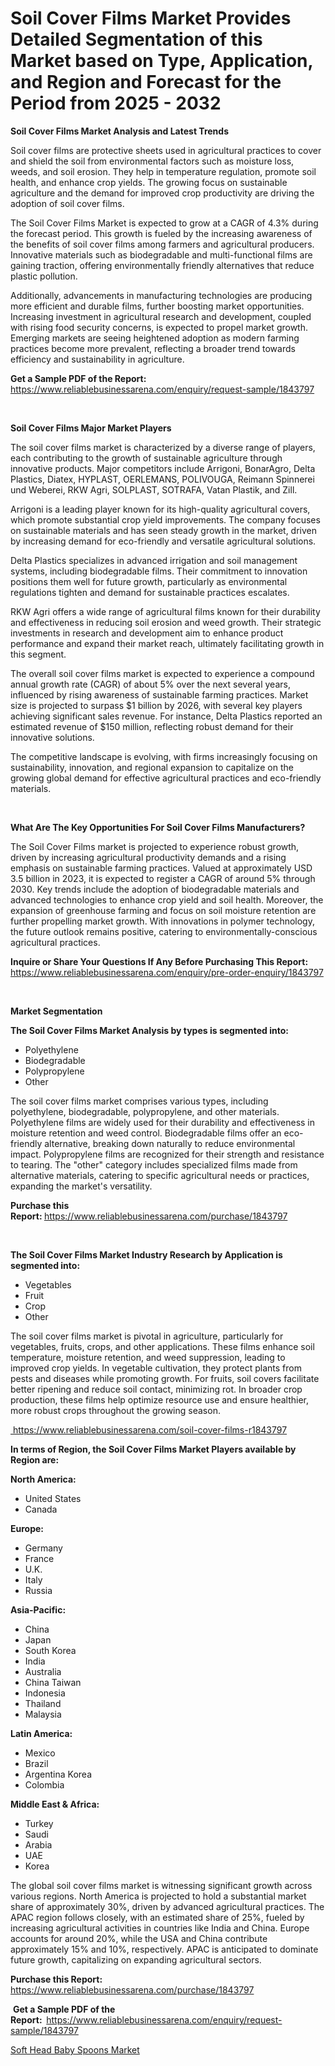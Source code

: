 <p><h1>Soil Cover Films Market Provides Detailed Segmentation of this Market based on Type, Application, and Region and Forecast for the Period from 2025 - 2032</h1></p><p><strong>Soil Cover Films Market Analysis and Latest Trends</strong></p>
<p><p>Soil cover films are protective sheets used in agricultural practices to cover and shield the soil from environmental factors such as moisture loss, weeds, and soil erosion. They help in temperature regulation, promote soil health, and enhance crop yields. The growing focus on sustainable agriculture and the demand for improved crop productivity are driving the adoption of soil cover films.</p><p>The Soil Cover Films Market is expected to grow at a CAGR of 4.3% during the forecast period. This growth is fueled by the increasing awareness of the benefits of soil cover films among farmers and agricultural producers. Innovative materials such as biodegradable and multi-functional films are gaining traction, offering environmentally friendly alternatives that reduce plastic pollution.</p><p>Additionally, advancements in manufacturing technologies are producing more efficient and durable films, further boosting market opportunities. Increasing investment in agricultural research and development, coupled with rising food security concerns, is expected to propel market growth. Emerging markets are seeing heightened adoption as modern farming practices become more prevalent, reflecting a broader trend towards efficiency and sustainability in agriculture.</p></p>
<p><strong>Get a Sample PDF of the Report:&nbsp;</strong> <a href="https://www.reliablebusinessarena.com/enquiry/request-sample/1843797?utm_campaign=2095&utm_medium=2&utm_source=Github&utm_content=ia&utm_term=10022025&utm_id=soil-cover-films">https://www.reliablebusinessarena.com/enquiry/request-sample/1843797</a></p>
<p>&nbsp;</p>
<p><strong>Soil Cover Films Major Market Players</strong></p>
<p><p>The soil cover films market is characterized by a diverse range of players, each contributing to the growth of sustainable agriculture through innovative products. Major competitors include Arrigoni, BonarAgro, Delta Plastics, Diatex, HYPLAST, OERLEMANS, POLIVOUGA, Reimann Spinnerei und Weberei, RKW Agri, SOLPLAST, SOTRAFA, Vatan Plastik, and Zill.</p><p>Arrigoni is a leading player known for its high-quality agricultural covers, which promote substantial crop yield improvements. The company focuses on sustainable materials and has seen steady growth in the market, driven by increasing demand for eco-friendly and versatile agricultural solutions.</p><p>Delta Plastics specializes in advanced irrigation and soil management systems, including biodegradable films. Their commitment to innovation positions them well for future growth, particularly as environmental regulations tighten and demand for sustainable practices escalates.</p><p>RKW Agri offers a wide range of agricultural films known for their durability and effectiveness in reducing soil erosion and weed growth. Their strategic investments in research and development aim to enhance product performance and expand their market reach, ultimately facilitating growth in this segment.</p><p>The overall soil cover films market is expected to experience a compound annual growth rate (CAGR) of about 5% over the next several years, influenced by rising awareness of sustainable farming practices. Market size is projected to surpass $1 billion by 2026, with several key players achieving significant sales revenue. For instance, Delta Plastics reported an estimated revenue of $150 million, reflecting robust demand for their innovative solutions.</p><p>The competitive landscape is evolving, with firms increasingly focusing on sustainability, innovation, and regional expansion to capitalize on the growing global demand for effective agricultural practices and eco-friendly materials.</p></p>
<p>&nbsp;</p>
<p><strong>What Are The Key Opportunities For Soil Cover Films Manufacturers?</strong></p>
<p><p>The Soil Cover Films market is projected to experience robust growth, driven by increasing agricultural productivity demands and a rising emphasis on sustainable farming practices. Valued at approximately USD 3.5 billion in 2023, it is expected to register a CAGR of around 5% through 2030. Key trends include the adoption of biodegradable materials and advanced technologies to enhance crop yield and soil health. Moreover, the expansion of greenhouse farming and focus on soil moisture retention are further propelling market growth. With innovations in polymer technology, the future outlook remains positive, catering to environmentally-conscious agricultural practices.</p></p>
<p><strong>Inquire or Share Your Questions If Any Before Purchasing This Report:</strong> <a href="https://www.reliablebusinessarena.com/enquiry/pre-order-enquiry/1843797?utm_campaign=2095&utm_medium=2&utm_source=Github&utm_content=ia&utm_term=10022025&utm_id=soil-cover-films">https://www.reliablebusinessarena.com/enquiry/pre-order-enquiry/1843797</a></p>
<p>&nbsp;</p>
<p><strong>Market Segmentation</strong></p>
<p><strong>The Soil Cover Films Market Analysis by types is segmented into:</strong></p>
<p><ul><li>Polyethylene</li><li>Biodegradable</li><li>Polypropylene</li><li>Other</li></ul></p>
<p><p>The soil cover films market comprises various types, including polyethylene, biodegradable, polypropylene, and other materials. Polyethylene films are widely used for their durability and effectiveness in moisture retention and weed control. Biodegradable films offer an eco-friendly alternative, breaking down naturally to reduce environmental impact. Polypropylene films are recognized for their strength and resistance to tearing. The "other" category includes specialized films made from alternative materials, catering to specific agricultural needs or practices, expanding the market's versatility.</p></p>
<p><strong>Purchase this Report:&nbsp;</strong><a href="https://www.reliablebusinessarena.com/purchase/1843797?utm_campaign=2095&utm_medium=2&utm_source=Github&utm_content=ia&utm_term=10022025&utm_id=soil-cover-films">https://www.reliablebusinessarena.com/purchase/1843797</a></p>
<p>&nbsp;</p>
<p><strong>The Soil Cover Films Market Industry Research by Application is segmented into:</strong></p>
<p><ul><li>Vegetables</li><li>Fruit</li><li>Crop</li><li>Other</li></ul></p>
<p><p>The soil cover films market is pivotal in agriculture, particularly for vegetables, fruits, crops, and other applications. These films enhance soil temperature, moisture retention, and weed suppression, leading to improved crop yields. In vegetable cultivation, they protect plants from pests and diseases while promoting growth. For fruits, soil covers facilitate better ripening and reduce soil contact, minimizing rot. In broader crop production, these films help optimize resource use and ensure healthier, more robust crops throughout the growing season.</p></p>
<p><a href="https://www.reliablebusinessarena.com/soil-cover-films-r1843797?utm_campaign=2095&utm_medium=2&utm_source=Github&utm_content=ia&utm_term=10022025&utm_id=soil-cover-films">&nbsp;https://www.reliablebusinessarena.com/soil-cover-films-r1843797</a></p>
<p><strong>In terms of Region, the Soil Cover Films Market Players available by Region are:</strong></p>
<p>
    <p> <strong> North America: </strong>
        <ul>
            <li>United States</li>
            <li>Canada</li>
        </ul>
        </p> 
    <p> <strong> Europe: </strong>
        <ul>
            <li>Germany</li>
            <li>France</li>
            <li>U.K.</li>
            <li>Italy</li>
            <li>Russia</li>
        </ul>
        </p> 
    <p> <strong> Asia-Pacific: </strong>
        <ul>
            <li>China</li>
            <li>Japan</li>
            <li>South Korea</li>
            <li>India</li>
            <li>Australia</li>
            <li>China Taiwan</li>
            <li>Indonesia</li>
            <li>Thailand</li>
            <li>Malaysia</li>
        </ul>
        </p> 
    <p> <strong> Latin America: </strong>
        <ul>
            <li>Mexico</li>
            <li>Brazil</li>
            <li>Argentina Korea</li>
            <li>Colombia</li>
        </ul>
        </p> 
    <p> <strong> Middle East & Africa: </strong>
        <ul>
            <li>Turkey</li>
            <li>Saudi</li>
            <li>Arabia</li>
            <li>UAE</li>
            <li>Korea</li>
        </ul>
    </p>
    </p>
<p><p>The global soil cover films market is witnessing significant growth across various regions. North America is projected to hold a substantial market share of approximately 30%, driven by advanced agricultural practices. The APAC region follows closely, with an estimated share of 25%, fueled by increasing agricultural activities in countries like India and China. Europe accounts for around 20%, while the USA and China contribute approximately 15% and 10%, respectively. APAC is anticipated to dominate future growth, capitalizing on expanding agricultural sectors.</p></p>
<p><strong>Purchase this Report: </strong><a href="https://www.reliablebusinessarena.com/purchase/1843797?utm_campaign=2095&utm_medium=2&utm_source=Github&utm_content=ia&utm_term=10022025&utm_id=soil-cover-films">https://www.reliablebusinessarena.com/purchase/1843797</a></p>
<p>&nbsp;<strong>Get a Sample PDF of the Report:&nbsp;&nbsp;</strong><a href="https://www.reliablebusinessarena.com/enquiry/request-sample/1843797?utm_campaign=2095&utm_medium=2&utm_source=Github&utm_content=ia&utm_term=10022025&utm_id=soil-cover-films">https://www.reliablebusinessarena.com/enquiry/request-sample/1843797</a></p>
<p><strong></strong></p>
<p><p><a href="https://github.com/mauripalmi/Market-Research-Report-List-6/blob/main/soft-head-baby-spoons-market.md?utm_campaign=2095&utm_medium=2&utm_source=Github&utm_content=ia&utm_term=10022025&utm_id=soil-cover-films">Soft Head Baby Spoons Market</a></p></p>